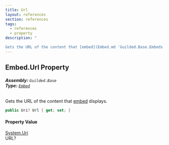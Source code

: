 ```yaml
---
title: Url
layout: references
section: references
tags:
  - references
  - property
description: "

Gets the URL of the content that [embed](Embed.md 'Guilded.Base.Embeds.Embed') displays."
---
```


## Embed.Url Property
###### **Assembly:** `Guilded.Base`<br/>**Type:** [`Embed`](Embed.md 'Guilded.Base.Embeds.Embed')

Gets the URL of the content that [embed](Embed.md 'Guilded.Base.Embeds.Embed') displays.

```csharp
public Uri? Url { get; set; }
```

#### Property Value
[System.Uri](https://docs.microsoft.com/en-us/dotnet/api/System.Uri 'System.Uri')  
URL?